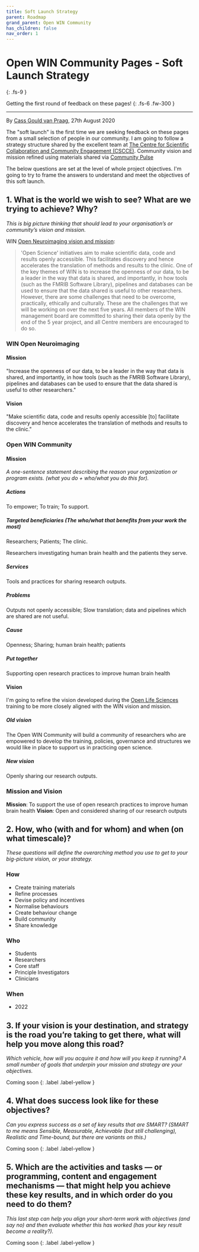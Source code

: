 ```yaml
---
title: Soft Launch Strategy
parent: Roadmap
grand_parent: Open WIN Community
has_children: false
nav_order: 1
---
```



# Open WIN Community Pages - Soft Launch Strategy
{: .fs-9 }

Getting the first round of feedback on these pages!
{: .fs-6 .fw-300 }

---

By [Cass Gould van Praag](https://cassgvp.github.io/WIN-Open-Neuroimaging-Community/docs/community/community-who.html#community-coordinator---cassandra-gould-van-praag-sheher), 27th August 2020

The "soft launch" is the first time we are seeking feedback on these pages from a small selection of people in our community. I am going to follow a strategy structure shared by the excellent team at [The Centre for Scientific Collaboration and Community Engagement (CSCCE)](https://www.cscce.org/2019/03/14/an-agile-community-strategy-or-how-to-use-okrs-to-say-no-and-stay-focused/). Community vision and mission refined using materials shared via [Community Pulse](https://www.communitypulse.io/50-metrics-kpis-and-okrs/)

The below questions are set at the level of whole project objectives. I'm going to try to frame the answers to understand and meet the objectives of this soft launch.

## 1. What is the world we wish to see? What are we trying to achieve? Why?
*This is big picture thinking that should lead to your organisation’s or community’s vision and mission.*

WIN [Open Neuroimaging vision and mission](https://www.win.ox.ac.uk/about/themes):
> 'Open Science' initiatives aim to make scientific data, code and results openly accessible. This facilitates discovery and hence accelerates the translation of methods and results to the clinic.
> One of the key themes of WIN is to increase the openness of our data, to be a leader in the way that data is shared, and importantly, in how tools (such as the FMRIB Software Library), pipelines and databases can be used to ensure that the data shared is useful to other researchers. However, there are some challenges that need to be overcome, practically, ethically and culturally. These are the challenges that we will be working on over the next five years.
> All members of the WIN management board are committed to sharing their data openly by the end of the 5 year project, and all Centre members are encouraged to do so.

### WIN Open Neuroimaging

#### Mission
"Increase the openness of our data, to be a leader in the way that data is shared, and importantly, in how tools (such as the FMRIB Software Library), pipelines and databases can be used to ensure that the data shared is useful to other researchers."

#### Vision
"Make scientific data, code and results openly accessible [to] facilitate discovery and hence accelerates the translation of methods and results to the clinic."

### Open WIN Community

#### Mission
*A  one-sentence  statement  describing  the  reason your  organization or program  exists.  (what  you  do +  who/what  you  do  this  for).*

##### Actions
To empower; To train; To support.

##### Targeted beneficiaries (The  who/what that  benefits  from  your  work  the  most)
Researchers; Patients; The clinic.

Researchers investigating human brain health and the patients they serve.

##### Services
Tools and practices for sharing research outputs.

##### Problems
Outputs not openly accessible; Slow translation; data and pipelines which are shared are not useful.

##### Cause
Openness; Sharing; human brain health; patients

##### Put together
Supporting open research practices to improve human brain health

#### Vision
I'm going to refine the vision developed during the [Open Life Sciences](https://openlifesci.org) training to be more closely aligned with the WIN vision and mission.

##### Old vision
The Open WIN Community will build a community of researchers who are empowered to develop the training, policies, governance and structures we would like in place to support us in practicing open science.

##### New vision
Openly sharing our research outputs.

### Mission and Vision
**Mission**: To support the use of open research practices to improve human brain health
**Vision**: Open and considered sharing of our research outputs

## 2. How, who (with and for whom) and when (on what timescale)?
*These questions will define the overarching method you use to get to your big-picture vision, or your strategy.*
### How
- Create training materials
- Refine processes
- Devise policy and incentives
- Normalise behaviours
- Create behaviour change
- Build community
- Share knowledge

### Who
- Students
- Researchers
- Core staff
- Principle Investigators
- Clinicians

### When
- 2022


## 3. If your vision is your destination, and strategy is the road you’re taking to get there, what will help you move along this road?
*Which vehicle, how will you acquire it and how will you keep it running? A small number of goals that underpin your mission and strategy are your objectives.*

Coming soon
{: .label .label-yellow }

## 4. What does success look like for these objectives?
*Can you express success as a set of key results that are SMART? (SMART to me means Sensible, Measurable, Achievable (but still challenging), Realistic and Time-bound, but there are variants on this.)*

Coming soon
{: .label .label-yellow }

## 5. Which are the activities and tasks — or programming, content and engagement mechanisms — that might help you achieve these key results, and in which order do you need to do them?
*This last step can help you align your short-term work with objectives (and say no) and then evaluate whether this has worked (has your key result become a reality?).*

Coming soon
{: .label .label-yellow }
